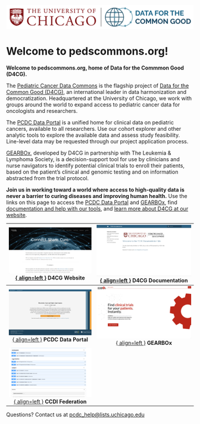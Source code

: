 ![Logo](img/D4CG_logo.png)
# Welcome to pedscommons.org! 

**Welcome to pedscommons.org, home of Data for the Commmon Good (D4CG).**

The [Pediatric Cancer Data Commons](http://commons.cri.uchicago.edu/pcdc) is the flagship project of [Data for the Common Good (D4CG)](https://commons.cri.uchicago.edu), an international leader in data harmonization and democratization. Headquartered at the University of Chicago, we work with groups around the world to expand access to pediatric cancer data for oncologists and researchers.

The [PCDC Data Portal](https://portal.pedscommons.org/login) is a unified home for clinical data on pediatric cancers, available to all researchers. Use our cohort explorer and other analytic tools to explore the available data and assess study feasibility. Line-level data may be requested through our project application process.

[GEARBOx](https://gearbox.pedscommons.org/), developed by D4CG in partnership with The Leukemia & Lymphoma Society, is a decision-support tool for use by clinicians and nurse navigators to identify potential clinical trials to enroll their patients, based on the patient’s clinical and genomic testing and on information abstracted from the trial protocol. 

**Join us in working toward a world where access to high-quality data is never a barrier to curing diseases and improving human health.** Use the links on this page to access the [PCDC Data Portal](https://portal.pedscommons.org/login) and [GEARBOx](https://gearbox.pedscommons.org/), find [documentation and help with our tools](https://docs.pedscommons.org/), and [learn more about D4CG at our website](http://commons.cri.uchicago.edu).

|[![Us](img/WP_site.png){ align=left }](https://commons.cri.uchicago.edu "Our Website") D4CG Website|[![Documentation](img/doc_site.png){ align=left }](https://docs.pedscommons.org "Our Documentation") **D4CG Documentation**|
|:---:|:---:|
|[![Pediatric Cancer Data Common](img/commons_site.png){ align=left }](https://portal.pedscommons.org "Our Data Common") **PCDC Data Portal**|[![GEARBOx](img/gearbox_site.png){ align=left }](https://gearbox.pedscommons.org "Our Clinical Trial Tool") **GEARBOx**|
|[![CCDI Federation](img/federation_site.png){ align=left }](https://ccdifederation.pedscommons.org/api/v1/docs "Our federation server") **CCDI Federation**||



Questions?  Contact us at <pcdc_help@lists.uchicago.edu>
